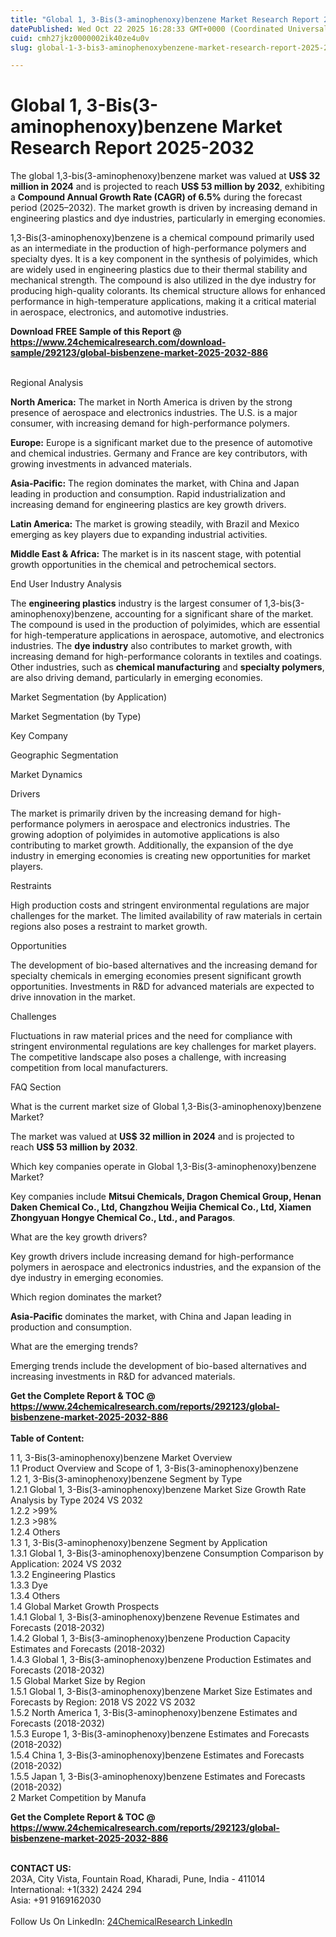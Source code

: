 ```yaml
---
title: "Global 1, 3-Bis(3-aminophenoxy)benzene Market Research Report 2025-2032"
datePublished: Wed Oct 22 2025 16:28:33 GMT+0000 (Coordinated Universal Time)
cuid: cmh27jkz0000002ik40ze4u0v
slug: global-1-3-bis3-aminophenoxybenzene-market-research-report-2025-2032

---
```


# Global 1, 3-Bis(3-aminophenoxy)benzene Market Research Report 2025-2032

<p>The global 1,3-bis(3-aminophenoxy)benzene market was valued at <strong>US$ 32 million in 2024</strong> and is projected to reach <strong>US$ 53 million by 2032</strong>, exhibiting a <strong>Compound Annual Growth Rate (CAGR) of 6.5%</strong> during the forecast period (2025–2032). The market growth is driven by increasing demand in engineering plastics and dye industries, particularly in emerging economies.</p><p>
</p><p>1,3-Bis(3-aminophenoxy)benzene is a chemical compound primarily used as an intermediate in the production of high-performance polymers and specialty dyes. It is a key component in the synthesis of polyimides, which are widely used in engineering plastics due to their thermal stability and mechanical strength. The compound is also utilized in the dye industry for producing high-quality colorants. Its chemical structure allows for enhanced performance in high-temperature applications, making it a critical material in aerospace, electronics, and automotive industries.</p><div><b>Download FREE Sample of this Report @ 
            <a href="https://www.24chemicalresearch.com/download-sample/292123/global-bisbenzene-market-2025-2032-886">
            https://www.24chemicalresearch.com/download-sample/292123/global-bisbenzene-market-2025-2032-886</a></b></div><br><p>
Regional Analysis</p><p>
</p><p><strong>North America:</strong> The market in North America is driven by the strong presence of aerospace and electronics industries. The U.S. is a major consumer, with increasing demand for high-performance polymers.</p><p>
</p><p><strong>Europe:</strong> Europe is a significant market due to the presence of automotive and chemical industries. Germany and France are key contributors, with growing investments in advanced materials.</p><p>
</p><p><strong>Asia-Pacific:</strong> The region dominates the market, with China and Japan leading in production and consumption. Rapid industrialization and increasing demand for engineering plastics are key growth drivers.</p><p>
</p><p><strong>Latin America:</strong> The market is growing steadily, with Brazil and Mexico emerging as key players due to expanding industrial activities.</p><p>
</p><p><strong>Middle East &amp; Africa:</strong> The market is in its nascent stage, with potential growth opportunities in the chemical and petrochemical sectors.</p><p>
End User Industry Analysis</p><p>
</p><p>The <strong>engineering plastics</strong> industry is the largest consumer of 1,3-bis(3-aminophenoxy)benzene, accounting for a significant share of the market. The compound is used in the production of polyimides, which are essential for high-temperature applications in aerospace, automotive, and electronics industries. The <strong>dye industry</strong> also contributes to market growth, with increasing demand for high-performance colorants in textiles and coatings. Other industries, such as <strong>chemical manufacturing</strong> and <strong>specialty polymers</strong>, are also driving demand, particularly in emerging economies.</p><p>
Market Segmentation (by Application)</p><p>
</p><p>
Market Segmentation (by Type)</p><p>
</p><p>
Key Company</p><p>
</p><p>
Geographic Segmentation</p><p>
</p><p>
Market Dynamics</p><p>
Drivers</p><p>
</p><p>The market is primarily driven by the increasing demand for high-performance polymers in aerospace and electronics industries. The growing adoption of polyimides in automotive applications is also contributing to market growth. Additionally, the expansion of the dye industry in emerging economies is creating new opportunities for market players.</p><p>
Restraints</p><p>
</p><p>High production costs and stringent environmental regulations are major challenges for the market. The limited availability of raw materials in certain regions also poses a restraint to market growth.</p><p>
Opportunities</p><p>
</p><p>The development of bio-based alternatives and the increasing demand for specialty chemicals in emerging economies present significant growth opportunities. Investments in R&amp;D for advanced materials are expected to drive innovation in the market.</p><p>
Challenges</p><p>
</p><p>Fluctuations in raw material prices and the need for compliance with stringent environmental regulations are key challenges for market players. The competitive landscape also poses a challenge, with increasing competition from local manufacturers.</p><p>
FAQ Section</p><p>
What is the current market size of Global 1,3-Bis(3-aminophenoxy)benzene Market?</p><p>
</p><p>The market was valued at <strong>US$ 32 million in 2024</strong> and is projected to reach <strong>US$ 53 million by 2032</strong>.</p><p>
Which key companies operate in Global 1,3-Bis(3-aminophenoxy)benzene Market?</p><p>
</p><p>Key companies include <strong>Mitsui Chemicals, Dragon Chemical Group, Henan Daken Chemical Co., Ltd, Changzhou Weijia Chemical Co., Ltd, Xiamen Zhongyuan Hongye Chemical Co., Ltd., and Paragos</strong>.</p><p>
What are the key growth drivers?</p><p>
</p><p>Key growth drivers include increasing demand for high-performance polymers in aerospace and electronics industries, and the expansion of the dye industry in emerging economies.</p><p>
Which region dominates the market?</p><p>
</p><p><strong>Asia-Pacific</strong> dominates the market, with China and Japan leading in production and consumption.</p><p>
What are the emerging trends?</p><p>
</p><p>Emerging trends include the development of bio-based alternatives and increasing investments in R&amp;D for advanced materials.</p>

<div><b>Get the Complete Report & TOC @ 
            <a href="https://www.24chemicalresearch.com/reports/292123/global-bisbenzene-market-2025-2032-886">
            https://www.24chemicalresearch.com/reports/292123/global-bisbenzene-market-2025-2032-886</a></b></div><br>
            <b>Table of Content:</b><p>1 1, 3-Bis(3-aminophenoxy)benzene Market Overview<br />
    1.1 Product Overview and Scope of 1, 3-Bis(3-aminophenoxy)benzene<br />
    1.2 1, 3-Bis(3-aminophenoxy)benzene Segment by Type<br />
        1.2.1 Global 1, 3-Bis(3-aminophenoxy)benzene Market Size Growth Rate Analysis by Type 2024 VS 2032<br />
        1.2.2 >99%<br />
        1.2.3 >98%<br />
        1.2.4 Others<br />
    1.3 1, 3-Bis(3-aminophenoxy)benzene Segment by Application<br />
        1.3.1 Global 1, 3-Bis(3-aminophenoxy)benzene Consumption Comparison by Application: 2024 VS 2032<br />
        1.3.2 Engineering Plastics<br />
        1.3.3 Dye<br />
        1.3.4 Others<br />
    1.4 Global Market Growth Prospects<br />
        1.4.1 Global 1, 3-Bis(3-aminophenoxy)benzene Revenue Estimates and Forecasts (2018-2032)<br />
        1.4.2 Global 1, 3-Bis(3-aminophenoxy)benzene Production Capacity Estimates and Forecasts (2018-2032)<br />
        1.4.3 Global 1, 3-Bis(3-aminophenoxy)benzene Production Estimates and Forecasts (2018-2032)<br />
    1.5 Global Market Size by Region<br />
        1.5.1 Global 1, 3-Bis(3-aminophenoxy)benzene Market Size Estimates and Forecasts by Region: 2018 VS 2022 VS 2032<br />
        1.5.2 North America 1, 3-Bis(3-aminophenoxy)benzene Estimates and Forecasts (2018-2032)<br />
        1.5.3 Europe 1, 3-Bis(3-aminophenoxy)benzene Estimates and Forecasts (2018-2032)<br />
        1.5.4 China 1, 3-Bis(3-aminophenoxy)benzene Estimates and Forecasts (2018-2032)<br />
        1.5.5 Japan 1, 3-Bis(3-aminophenoxy)benzene Estimates and Forecasts (2018-2032)<br />
2 Market Competition by Manufa</p>

<div><b>Get the Complete Report & TOC @ 
            <a href="https://www.24chemicalresearch.com/reports/292123/global-bisbenzene-market-2025-2032-886">
            https://www.24chemicalresearch.com/reports/292123/global-bisbenzene-market-2025-2032-886</a></b></div><br>

<b>CONTACT US:</b><br>
            203A, City Vista, Fountain Road, Kharadi, Pune, India - 411014<br>
            International: +1(332) 2424 294<br>
            Asia: +91 9169162030 <br><br>
            Follow Us On LinkedIn: <a href="https://www.linkedin.com/company/24chemicalresearch/">24ChemicalResearch LinkedIn</a>